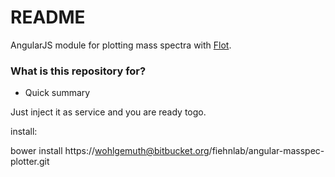 # README #

AngularJS module for plotting mass spectra with [Flot](http://www.flotcharts.org/).

### What is this repository for? ###

* Quick summary

Just inject it as service and you are ready togo.

install:

bower install https://wohlgemuth@bitbucket.org/fiehnlab/angular-masspec-plotter.git
